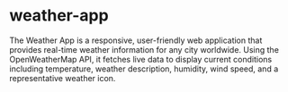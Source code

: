 # weather-app
The Weather App is a responsive, user-friendly web application that provides real-time weather information for any city worldwide. Using the OpenWeatherMap API, it fetches live data to display current conditions including temperature, weather description, humidity, wind speed, and a representative weather icon.
